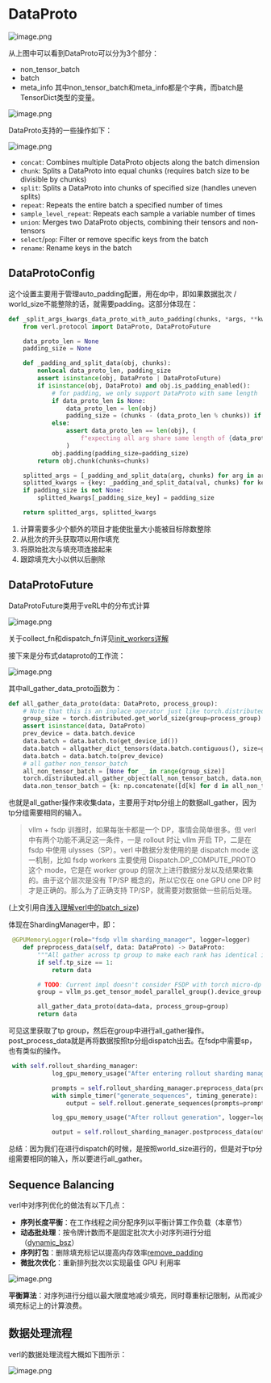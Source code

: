 # DataProto

![image.png](https://cdn.jsdelivr.net/gh/vllbc/img4blog//image/20250725142428.png)

从上图中可以看到DataProto可以分为3个部分：
- non_tensor_batch
- batch
- meta_info
其中non_tensor_batch和meta_info都是个字典，而batch是TensorDict类型的变量。

![image.png](https://cdn.jsdelivr.net/gh/vllbc/img4blog//image/20250726095432.png)

DataProto支持的一些操作如下：

![image.png](https://cdn.jsdelivr.net/gh/vllbc/img4blog//image/20250726095537.png)
- `concat`: Combines multiple DataProto objects along the batch dimension
- `chunk`: Splits a DataProto into equal chunks (requires batch size to be divisible by chunks)
- `split`: Splits a DataProto into chunks of specified size (handles uneven splits)
- `repeat`: Repeats the entire batch a specified number of times
- `sample_level_repeat`: Repeats each sample a variable number of times
- `union`: Merges two DataProto objects, combining their tensors and non-tensors
- `select`/`pop`: Filter or remove specific keys from the batch
- `rename`: Rename keys in the batch


## DataProtoConfig
这个设置主要用于管理auto_padding配置，用在dp中，即如果数据批次 / world_size不能整除的话，就需要padding。这部分体现在：

```python
def _split_args_kwargs_data_proto_with_auto_padding(chunks, *args, **kwargs):
    from verl.protocol import DataProto, DataProtoFuture

    data_proto_len = None
    padding_size = None

    def _padding_and_split_data(obj, chunks):
        nonlocal data_proto_len, padding_size
        assert isinstance(obj, DataProto | DataProtoFuture)
        if isinstance(obj, DataProto) and obj.is_padding_enabled():
            # for padding, we only support DataProto with same length
            if data_proto_len is None:
                data_proto_len = len(obj)
                padding_size = (chunks - (data_proto_len % chunks)) if (data_proto_len % chunks > 0) else 0
            else:
                assert data_proto_len == len(obj), (
                    f"expecting all arg share same length of {data_proto_len}, but got {len(obj)}"
                )
            obj.padding(padding_size=padding_size)
        return obj.chunk(chunks=chunks)

    splitted_args = [_padding_and_split_data(arg, chunks) for arg in args]
    splitted_kwargs = {key: _padding_and_split_data(val, chunks) for key, val in kwargs.items()}
    if padding_size is not None:
        splitted_kwargs[_padding_size_key] = padding_size

    return splitted_args, splitted_kwargs
```

1. 计算需要多少个额外的项目才能使批量大小能被目标除数整除
2. 从批次的开头获取项以用作填充
3. 将原始批次与填充项连接起来
4. 跟踪填充大小以供以后删除

## DataProtoFuture

DataProtoFuture类用于veRL中的分布式计算

![image.png](https://cdn.jsdelivr.net/gh/vllbc/img4blog//image/20250726155344.png)

关于collect_fn和dispatch_fn详见[init_workers详解](init_workers详解.md)

接下来是分布式dataproto的工作流：

![image.png](https://cdn.jsdelivr.net/gh/vllbc/img4blog//image/20250726155702.png)

其中all_gather_data_proto函数为：

```python
def all_gather_data_proto(data: DataProto, process_group):
    # Note that this is an inplace operator just like torch.distributed.all_gather
    group_size = torch.distributed.get_world_size(group=process_group)
    assert isinstance(data, DataProto)
    prev_device = data.batch.device
    data.batch = data.batch.to(get_device_id())
    data.batch = allgather_dict_tensors(data.batch.contiguous(), size=group_size, group=process_group, dim=0)
    data.batch = data.batch.to(prev_device)
    # all gather non_tensor_batch
    all_non_tensor_batch = [None for _ in range(group_size)]
    torch.distributed.all_gather_object(all_non_tensor_batch, data.non_tensor_batch, group=process_group)
    data.non_tensor_batch = {k: np.concatenate([d[k] for d in all_non_tensor_batch]) for k in data.non_tensor_batch}
```

也就是all_gather操作来收集data，主要用于对tp分组上的数据all_gather，因为tp分组需要相同的输入。
>vllm + fsdp 训推时，如果每张卡都是一个 DP，事情会简单很多。但 verl 中有两个功能不满足这一条件，一是 rollout 时让 vllm 开启 TP，二是在 fsdp 中使用 ulysses（SP）。verl 中数据分发使用的是 dispatch mode 这一机制，比如 fsdp workers 主要使用 Dispatch.DP_COMPUTE_PROTO这个 mode，它是在 worker group 的层次上进行数据分发以及结果收集的。由于这个层次是没有 TP/SP 概念的，所以它仅在 one GPU one DP 时才是正确的。那么为了正确支持 TP/SP，就需要对数据做一些前后处理。

(上文引用自[浅入理解verl中的batch_size](https://zhuanlan.zhihu.com/p/1925295185891430869))

体现在ShardingManager中，即：

```python
 @GPUMemoryLogger(role="fsdp vllm sharding_manager", logger=logger)
    def preprocess_data(self, data: DataProto) -> DataProto:
        """All gather across tp group to make each rank has identical input."""
        if self.tp_size == 1:
            return data

        # TODO: Current impl doesn't consider FSDP with torch micro-dp
        group = vllm_ps.get_tensor_model_parallel_group().device_group

        all_gather_data_proto(data=data, process_group=group)
        return data
```

可见这里获取了tp group，然后在group中进行all_gather操作。post_process_data就是再将数据按照tp分组dispatch出去。在fsdp中需要sp，也有类似的操作。
```python
 with self.rollout_sharding_manager:
            log_gpu_memory_usage("After entering rollout sharding manager", logger=logger)

            prompts = self.rollout_sharding_manager.preprocess_data(prompts)
            with simple_timer("generate_sequences", timing_generate):
                output = self.rollout.generate_sequences(prompts=prompts)

            log_gpu_memory_usage("After rollout generation", logger=logger)

            output = self.rollout_sharding_manager.postprocess_data(output)
```

总结：因为我们在进行dispatch的时候，是按照world_size进行的，但是对于tp分组需要相同的输入，所以要进行all_gather。
## Sequence Balancing

verl中对序列优化的做法有以下几点：
- **序列长度平衡**：在工作线程之间分配序列以平衡计算工作负载（本章节）
- **动态批处理**：按令牌计数而不是固定批次大小对序列进行分组（[dynamic_bsz](dynamic_bsz.md)）
- **序列打包**：删除填充标记以提高内存效率[remove_padding](../../LLM/infra/remove_padding.md)
- **微批次优化**：重新排列批次以实现最佳 GPU 利用率

![image.png](https://cdn.jsdelivr.net/gh/vllbc/img4blog//image/20250727214815.png)

**平衡算法**：对序列进行分组以最大限度地减少填充，同时尊重标记限制，从而减少填充标记上的计算浪费。

## 数据处理流程
verl的数据处理流程大概如下图所示：

![image.png](https://cdn.jsdelivr.net/gh/vllbc/img4blog//image/20250725171840.png)


